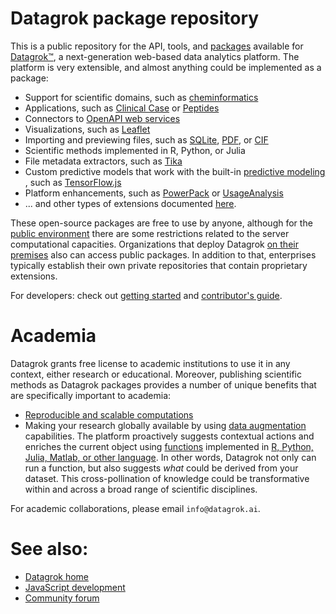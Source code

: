 # Datagrok package repository

This is a public repository for the API, tools, and [packages](https://datagrok.ai/help/develop/develop#packages)
available for [Datagrok™](https://datagrok.ai), a next-generation web-based data analytics
platform. The platform is very extensible, and almost anything could be
implemented as a package:
* Support for scientific domains, such as [cheminformatics](../../packages/Chem/README.md)
* Applications, such as [Clinical Case](../../packages/ClinicalCase/README.md) or [Peptides](../../packages/Peptides/README.md)
* Connectors to [OpenAPI web services](https://github.com/datagrok-ai/public/tree/master/packages/Swaggers)
* Visualizations, such as [Leaflet](../../packages/Leaflet/README.md)
* Importing and previewing files, such as
  [SQLite](../../packages/SQLite),
  [PDF](../../packages/PdfViewer/README.md), or
  [CIF](../../packages/NglViewer/README.md)
* Scientific methods implemented in R, Python, or Julia
* File metadata extractors, such as [Tika](../../packages/Tika/README.md)
* Custom predictive models that work with the built-in [predictive modeling](../learn/predictive-modeling.md)
  , such as [TensorFlow.js](../../packages/TensorFlow.js/README.md)
* Platform enhancements, such as [PowerPack](../../packages/PowerPack/README.md) or [UsageAnalysis](../../packages/UsageAnalysis)
* ... and other types of extensions documented [here](../develop/extending-and-customizing.md).

These open-source packages are free to use by anyone,
although for the [public environment](https://public.datagrok.ai)
there are some restrictions related to the server computational capacities. Organizations that deploy Datagrok
[on their premises](../develop/admin/architecture.md#deployment) also can access public packages.
In addition to that, enterprises typically establish their own private repositories that contain proprietary extensions.

For developers: check out [getting started](../develop/develop.md) and [contributor's guide](../../CONTRIB.md).

# Academia

Datagrok grants free license to academic institutions to use it in any context, either research or educational.
Moreover, publishing scientific methods as Datagrok packages provides a number of unique benefits that
are specifically important to academia:
* [Reproducible and scalable computations](../compute/compute.md)
* Making your research globally available by using [data augmentation](../discover/data-augmentation.md) capabilities.
  The platform proactively suggests contextual actions and enriches the current object
  using [functions](../overview/functions/function.md)
  implemented in [R, Python, Julia, Matlab, or other language](../compute/scripting.md).
  In other words, Datagrok not only can run a function, but also suggests _what_ could be
  derived from your dataset. This cross-pollination of knowledge could be transformative within and
  across a broad range of scientific disciplines.

For academic collaborations, please email `info@datagrok.ai`.

# See also:

* [Datagrok home](https://datagrok.ai/)
* [JavaScript development](https://datagrok.ai/help/develop/develop)
* [Community forum](https://community.datagrok.ai/)